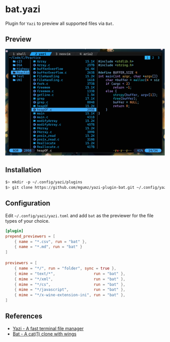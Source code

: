 # bat.yazi

Plugin for `Yazi` to preview all supported files via `Bat`.

## Preview

![preview](./preview.png)


## Installation

```sh
$> mkdir -p ~/.config/yazi/plugins
$> git clone https://github.com/mgumz/yazi-plugin-bat.git ~/.config/yazi/plugins/bat.yazi
```

## Configuration

Edit `~/.config/yazi/yazi.toml` and add `bat` as the previewer for the file types of your choice.

```toml
[plugin]
prepend_previewers = [
    { name = "*.csv", run = "bat" },
    { name = "*.md", run = "bat" }
]

previewers = [
	{ name = "*/", run = "folder", sync = true },
	{ mime = "text/*",                 run = "bat" },
	{ mime = "*/xml",                  run = "bat" },
	{ mime = "*/cs",                   run = "bat" },
	{ mime = "*/javascript",           run = "bat" },
	{ mime = "*/x-wine-extension-ini", run = "bat" },
]
```


## References

* [Yazi - A fast terminal file manager](https://yazi-rs.github.io)
* [Bat - A cat(1) clone with wings](https://github.com/sharkdp/bat)
